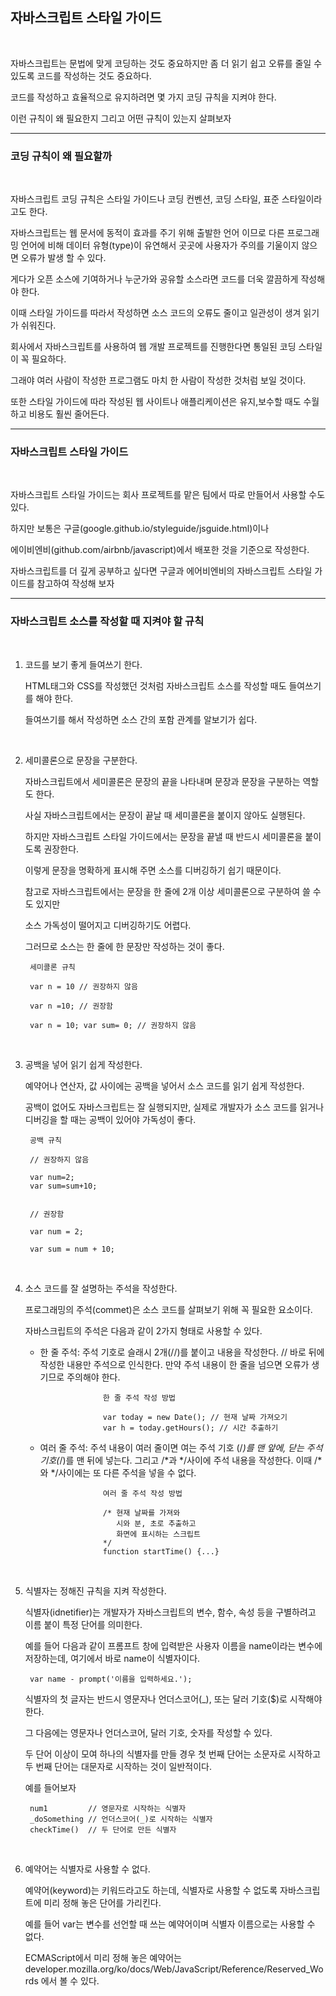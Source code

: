 ## 자바스크립트 스타일 가이드

<br>

자바스크립트는 문법에 맞게 코딩하는 것도 중요하지만 좀 더 읽기 쉽고 오류를 줄일 수 있도록 코드를 작성하는 것도 중요하다.

코드를 작성하고 효율적으로 유지하려면 몇 가지 코딩 규칙을 지켜야 한다.

이런 규칙이 왜 필요한지 그리고 어떤 규칙이 있는지 살펴보자

***
### 코딩 규칙이 왜 필요할까

<br>

자바스크립트 코딩 규칙은 스타일 가이드나 코딩 컨벤션, 코딩 스타일, 표준 스타일이라고도 한다.

자바스크립트는 웹 문서에 동적이 효과를 주기 위해 출발한 언어 이므로 다른 프로그래밍 언어에 비해 데이터 유형(type)이 유연해서 곳곳에 사용자가 주의를 기울이지 않으면 오류가 발생 할 수 있다.

게다가 오픈 소스에 기여하거나 누군가와 공유할 소스라면 코드를 더욱 깔끔하게 작성해야 한다.

이때 스타일 가이드를 따라서 작성하면 소스 코드의 오류도 줄이고 일관성이 생겨 읽기가 쉬워진다.

회사에서 자바스크립트를 사용하여 웹 개발 프로젝트를 진행한다면 통일된 코딩 스타일이 꼭 필요하다.

그래야 여러 사람이 작성한 프로그램도 마치 한 사람이 작성한 것처럼 보일 것이다.

또한 스타일 가이드에 따라 작성된 웹 사이트나 애플리케이션은 유지,보수할 때도 수월하고 비용도 훨씬 줄어든다.

***
### 자바스크립트 스타일 가이드

<br>

자바스크립트 스타일 가이드는 회사 프로젝트를 맡은 팀에서 따로 만들어서 사용할 수도 있다.

하지만 보통은 구글(google.github.io/styleguide/jsguide.html)이나 

에이비엔비(github.com/airbnb/javascript)에서 배포한 것을 기준으로 작성한다.

자바스크립트를 더 깊게 공부하고 싶다면 구글과 에어비엔비의 자바스크립트 스타일 가이드를 참고하여 작성해 보자

***
### 자바스크립트 소스를 작성할 때 지켜야 할 규칙

<br>

1) 코드를 보기 좋게 들여쓰기 한다.

    HTML태그와 CSS를 작성했던 것처럼 자바스크립트 소스를 작성할 때도 들여쓰기를 해야 한다.

    들여쓰기를 해서 작성하면 소스 간의 포함 관계를 알보기가 쉽다.

<br>

2) 세미콜론으로 문장을 구분한다.

    자바스크립트에서 세미콜론은 문장의 끝을 나타내며 문장과 문장을 구분하는 역할도 한다.

    사실 자바스크립트에서는 문장이 끝날 때 세미콜론을 붙이지 않아도 실행된다.

    하지만 자바스크립트 스타일 가이드에서는 문장을 끝낼 때 반드시 세미콜론을 붙이도록 권장한다.

    이렇게 문장을 명확하게 표시해 주면 소스를 디버깅하기 쉽기 때문이다.

    참고로 자바스크립트에서는 문장을 한 줄에 2개 이상 세미콜론으로 구분하여 쓸 수도 있지만

    소스 가독성이 떨어지고 디버깅하기도 어렵다.

    그러므로 소스는 한 줄에 한 문장만 작성하는 것이 좋다.

        세미콜론 규칙
        
        var n = 10 // 권장하지 않음

        var n =10; // 권장함

        var n = 10; var sum= 0; // 권장하지 않음

<br>

3) 공백을 넣어 읽기 쉽게 작성한다.

    예약어나 연산자, 값 사이에는 공백을 넣어서 소스 코드를 읽기 쉽게 작성한다.

    공백이 없어도 자바스크립트는 잘 실행되지만, 실제로 개발자가 소스 코드를 읽거나 디버깅을 할 때는 공백이 있어야 가독성이 좋다.

        공백 규칙

        // 권장하지 않음

        var num=2;
        var sum=sum+10;

        
        // 권장함

        var num = 2;

        var sum = num + 10;

<br>

4) 소스 코드를 잘 설명하는 주석을 작성한다.

    프로그래밍의 주석(commet)은 소스 코드를 살펴보기 위해 꼭 필요한 요소이다.

    자바스크립트의 주석은 다음과 같이 2가지 형태로 사용할 수 있다.

    - 한 줄 주석: 주석 기호로 슬래시 2개(//)를 붙이고 내용을 작성한다. 
                    // 바로 뒤에 작성한 내용만 주석으로 인식한다.
                    만약 주석 내용이 한 줄을 넘으면 오류가 생기므로 주의해야 한다.

                        한 줄 주석 작성 방법

                        var today = new Date(); // 현재 날짜 가져오기
                        var h = today.getHours(); // 시간 추출하기

    - 여러 줄 주석: 주석 내용이 여러 줄이면 여는 주석 기호 (/*)를 맨 앞에, 닫는 주석 기호(*/)를 맨 뒤에 넣는다.
                    그리고 /*과 */사이에 주석 내용을 작성한다.
                    이때 /*와 */사이에는 또 다른 주석을 넣을 수 없다.

                        여러 줄 주석 작성 방법

                        /* 현재 날짜를 가져와
                           시와 분, 초로 추출하고
                           화면에 표시하는 스크립트
                        */
                        function startTime() {...}

<br>

5) 식별자는 정해진 규칙을 지켜 작성한다.

    식별자(idnetifier)는 개발자가 자바스크립트의 변수, 함수, 속성 등을 구별하려고 이름 붙이 특정 단어를 의미한다.

    예를 들어 다음과 같이 프롬프트 창에 입력받은 사용자 이름을 name이라는 변수에 저장하는데, 여기에서 바로 name이 식별자이다.

        var name - prompt('이름을 입력하세요.');

    식별자의 첫 글자는 반드시 영문자나 언더스코어(_), 또는 달러 기호($)로 시작해야 한다.

    그 다음에는 영문자나 언더스코어, 달러 기호, 숫자를 작성할 수 있다.

    두 단어 이상이 모여 하나의 식별자를 만들 경우 첫 번째 단어는 소문자로 시작하고 두 번째 단어는 대문자로 시작하는 것이 일반적이다.

    예를 들어보자

        num1         // 영문자로 시작하는 식별자
        _doSomething // 언더스코어(_)로 시작하는 식별자
        checkTime()  // 두 단어로 만든 식별자

<br>

6) 예약어는 식별자로 사용할 수 없다.

    예약어(keyword)는 키워드라고도 하는데, 식별자로 사용할 수 없도록 자바스크립트에 미리 정해 놓은 단어를 가리킨다.

    예를 들어 var는 변수를 선언할 때 쓰는 예약어이며 식별자 이름으로는 사용할 수 없다.

    ECMAScript에서 미리 정해 놓은 예약어는 developer.mozilla.org/ko/docs/Web/JavaScript/Reference/Reserved_Words 에서 볼 수 있다.